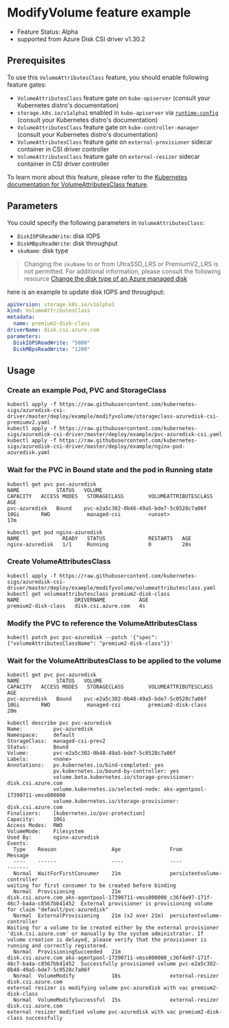 # ModifyVolume feature example
 - Feature Status: Alpha
 - supported from Azure Disk CSI driver v1.30.2

## Prerequisites
To use this `VolumeAttributesClass` feature, you should enable following feature gates:
- `VolumeAttributesClass` feature gate on `kube-apiserver` (consult your Kubernetes distro's documentation)
- `storage.k8s.io/v1alpha1` enabled in `kube-apiserver` via [`runtime-config`](https://kubernetes.io/docs/tasks/administer-cluster/enable-disable-api/) (consult your Kubernetes distro's documentation)
- `VolumeAttributesClass` feature gate on `kube-controller-manager` (consult your Kubernetes distro's documentation)
- `VolumeAttributesClass` feature gate on `external-provisioner` sidecar container in CSI driver controller
- `VolumeAttributesClass` feature gate on `external-resizer` sidecar container in CSI driver controller

To learn more about this feature, please refer to the [Kubernetes documentation for VolumeAttributesClass feature](https://kubernetes.io/docs/concepts/storage/volume-attributes-classes/).

## Parameters
You could specify the following parameters in `VolumeAttributesClass`:
- `DiskIOPSReadWrite`: disk IOPS
- `DiskMBpsReadWrite`: disk throughput
- `skuName`:  disk type
> Changing the `skuName` to or from UltraSSD_LRS or PremiumV2_LRS is not permitted. For additional information, please consult the following resource [Change the disk type of an Azure managed disk](https://learn.microsoft.com/en-us/azure/virtual-machines/disks-convert-types?tabs=azure-powershell)

here is an example to update disk IOPS and throughput:

```yaml
apiVersion: storage.k8s.io/v1alpha1
kind: VolumeAttributesClass
metadata:
  name: premium2-disk-class
driverName: disk.csi.azure.com
parameters:
  DiskIOPSReadWrite: "5000"
  DiskMBpsReadWrite: "1200"
```

## Usage

### Create an example Pod, PVC and StorageClass
```console
kubectl apply -f https://raw.githubusercontent.com/kubernetes-sigs/azuredisk-csi-driver/master/deploy/example/modifyvolume/storageclass-azuredisk-csi-premiumv2.yaml
kubectl apply -f https://raw.githubusercontent.com/kubernetes-sigs/azuredisk-csi-driver/master/deploy/example/pvc-azuredisk-csi.yaml
kubectl apply -f https://raw.githubusercontent.com/kubernetes-sigs/azuredisk-csi-driver/master/deploy/example/nginx-pod-azuredisk.yaml
```

### Wait for the PVC in Bound state and the pod in Running state
```console
kubectl get pvc pvc-azuredisk
NAME            STATUS   VOLUME                                     CAPACITY   ACCESS MODES   STORAGECLASS        VOLUMEATTRIBUTESCLASS   AGE
pvc-azuredisk   Bound    pvc-e2a5c302-0b48-49a5-bde7-5c0528c7a06f   10Gi       RWO            managed-csi         <unset>                 17m

kubectl get pod nginx-azuredisk
NAME              READY   STATUS              RESTARTS   AGE
nginx-azuredisk   1/1     Running             0          20s
```

### Create VolumeAttributesClass
```console
kubectl apply -f https://raw.githubusercontent.com/kubernetes-sigs/azuredisk-csi-driver/master/deploy/example/modifyvolume/volumeattributesclass.yaml
kubectl get volumeattributesclass premium2-disk-class
NAME                  DRIVERNAME           AGE
premium2-disk-class   disk.csi.azure.com   4s
```

### Modify the PVC to reference the VolumeAttributesClass
```console
kubectl patch pvc pvc-azuredisk --patch '{"spec": {"volumeAttributesClassName": "premium2-disk-class"}}'
```

### Wait for the VolumeAttributesClass to be applied to the volume
```console
kubectl get pvc pvc-azuredisk
NAME            STATUS   VOLUME                                     CAPACITY   ACCESS MODES   STORAGECLASS        VOLUMEATTRIBUTESCLASS   AGE
pvc-azuredisk   Bound    pvc-e2a5c302-0b48-49a5-bde7-5c0528c7a06f   10Gi       RWO            managed-csi         premium2-disk-class     20m

kubectl describe pvc pvc-azuredisk
Name:          pvc-azuredisk
Namespace:     default
StorageClass:  managed-csi-prev2
Status:        Bound
Volume:        pvc-e2a5c302-0b48-49a5-bde7-5c0528c7a06f
Labels:        <none>
Annotations:   pv.kubernetes.io/bind-completed: yes
               pv.kubernetes.io/bound-by-controller: yes
               volume.beta.kubernetes.io/storage-provisioner: disk.csi.azure.com
               volume.kubernetes.io/selected-node: aks-agentpool-17390711-vmss000000
               volume.kubernetes.io/storage-provisioner: disk.csi.azure.com
Finalizers:    [kubernetes.io/pvc-protection]
Capacity:      10Gi
Access Modes:  RWO
VolumeMode:    Filesystem
Used By:       nginx-azuredisk
Events:
  Type    Reason                  Age                From                                                                                       Message
  ----    ------                  ----               ----                                                                                       -------
  Normal  WaitForFirstConsumer    21m                persistentvolume-controller                                                                waiting for first consumer to be created before binding
  Normal  Provisioning            21m                disk.csi.azure.com_aks-agentpool-17390711-vmss000000_c36f4e97-171f-46c7-ba4a-c8567bb41452  External provisioner is provisioning volume for claim "default/pvc-azuredisk"
  Normal  ExternalProvisioning    21m (x2 over 21m)  persistentvolume-controller                                                                Waiting for a volume to be created either by the external provisioner 'disk.csi.azure.com' or manually by the system administrator. If volume creation is delayed, please verify that the provisioner is running and correctly registered.
  Normal  ProvisioningSucceeded   21m                disk.csi.azure.com_aks-agentpool-17390711-vmss000000_c36f4e97-171f-46c7-ba4a-c8567bb41452  Successfully provisioned volume pvc-e2a5c302-0b48-49a5-bde7-5c0528c7a06f
  Normal  VolumeModify            18s                external-resizer disk.csi.azure.com                                                        external resizer is modifying volume pvc-azuredisk with vac premium2-disk-class
  Normal  VolumeModifySuccessful  15s                external-resizer disk.csi.azure.com                                                        external resizer modified volume pvc-azuredisk with vac premium2-disk-class successfully
```

